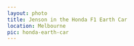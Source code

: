 ```yaml
---
layout: photo
title: Jenson in the Honda F1 Earth Car
location: Melbourne
pic: honda-earth-car
---
```

